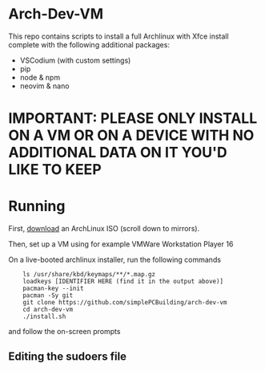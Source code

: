 # Arch-Dev-VM

This repo contains scripts to install a full Archlinux with Xfce install complete with the following additional packages:
- VSCodium (with custom settings)
- pip
- node & npm
- neovim & nano

# IMPORTANT: PLEASE ONLY INSTALL ON A VM OR ON A DEVICE WITH NO ADDITIONAL DATA ON IT YOU'D LIKE TO KEEP


# Running
First, [download](https://archlinux.org/download/) an ArchLinux ISO (scroll down to mirrors).

Then, set up a VM using for example VMWare Workstation Player 16

On a live-booted archlinux installer, run the following commands

```
    ls /usr/share/kbd/keymaps/**/*.map.gz
    loadkeys [IDENTIFIER HERE (find it in the output above)]
    pacman-key --init
    pacman -Sy git
    git clone https://github.com/simplePCBuilding/arch-dev-vm
    cd arch-dev-vm
    ./install.sh
```

and follow the on-screen prompts

## Editing the sudoers file

